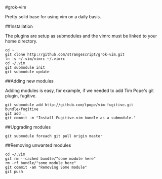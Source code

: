 #grok-vim

Pretty solid base for using vim on a daily basis.

##Installation

The plugins are setup as submodules and the vimrc must be linked to your home directory.

    cd ~
    git clone http://github.com/strangescript/grok-vim.git
    ln -s ~/.vim/vimrc ~/.vimrc
    cd ~/.vim
    git submodule init
    git submodule update

##Adding new modules

Adding modules is easy, for example, if we needed to add Tim Pope's git plugin, fugitive.

    git submodule add http://github.com/tpope/vim-fugitive.git bundle/fugitive
    git add .
    git commit -m "Install Fugitive.vim bundle as a submodule."


##Upgrading modules

    git submodule foreach git pull origin master

##Removing unwanted modules

    cd ~/.vim
    git rm --cached bundle/"some module here"
    rm -rf bundle/"some module here"
    git commit -am "Removing Some module"
    git push
